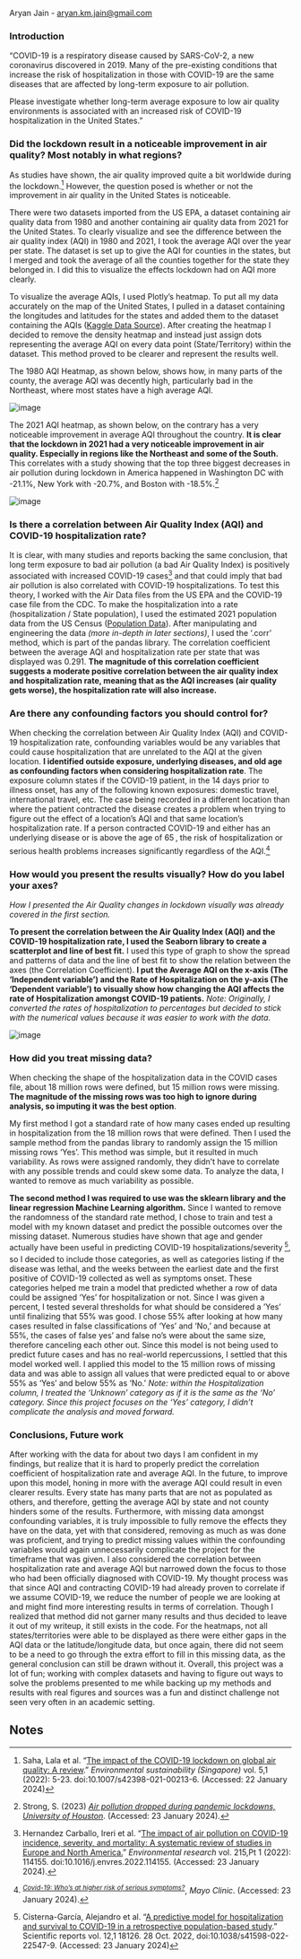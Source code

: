 

Aryan Jain - [aryan.km.jain@gmail.com](mailto:aryan.km.jain@gmail.com)


### Introduction

“COVID-19 is a respiratory disease caused by SARS-CoV-2, a new coronavirus discovered in 2019. Many of the pre-existing conditions that increase the risk of hospitalization in those with COVID-19 are the same diseases that are affected by long-term exposure to air pollution.

Please investigate whether long-term average exposure to low air quality environments is associated with an increased risk of COVID-19 hospitalization in the United States.”


### Did the lockdown result in a noticeable improvement in air quality? Most notably in what regions?

As studies have shown, the air quality improved quite a bit worldwide during the lockdown.[^1] However, the question posed is whether or not the improvement in air quality in the United States is noticeable.

There were two datasets imported from the US EPA, a dataset containing air quality data from 1980 and another containing air quality data from 2021 for the United States. To clearly visualize and see the difference between the air quality index (AQI) in 1980 and 2021, I took the average AQI over the year per state. The dataset is set up to give the AQI for counties in the states, but I merged and took the average of all the counties together for the state they belonged in. I did this to visualize the effects lockdown had on AQI more clearly. 

To visualize the average AQIs, I used Plotly’s heatmap. To put all my data accurately on the map of the United States, I pulled in a dataset containing the longitudes and latitudes for the states and added them to the dataset containing the AQIs ([Kaggle Data Source](https://www.kaggle.com/datasets/tennerimaheshwar/us-state-and-territory-latitude-and-longitude-data?resource=download)). After creating the heatmap I decided to remove the density heatmap and instead just assign dots representing the average AQI on every data point (State/Territory) within the dataset. This method proved to be clearer and represent the results well.

The 1980 AQI Heatmap, as shown below, shows how, in many parts of the county, the average AQI was decently high, particularly bad in the Northeast, where most states have a high average AQI.

![image](https://github.com/AryanJain-21/EMD-Challenge/assets/149397817/13115afa-8944-4ea1-9eb8-cb91c4622e7a)


The 2021 AQI heatmap, as shown below, on the contrary has a very noticeable improvement in average AQI throughout the country. **It is clear that the lockdown in 2021 had a very noticeable improvement in air quality. Especially in regions like the Northeast and some of the South.** This correlates with a study showing that the top three biggest decreases in air pollution during lockdown in America happened in Washington DC with -21.1%, New York with -20.7%, and Boston with -18.5%.[^2] 

![image](https://github.com/AryanJain-21/EMD-Challenge/assets/149397817/ae472e13-8434-4a91-992e-b1f0b3577119)


### Is there a correlation between Air Quality Index (AQI) and COVID-19 hospitalization rate?

It is clear, with many studies and reports backing the same conclusion, that long term exposure to bad air pollution (a bad Air Quality Index) is positively associated with increased COVID-19 cases[^3] and that could imply that bad air pollution is also correlated with COVID-19 hospitalizations. To test this theory, I worked with the Air Data files from the US EPA and the COVID-19 case file from the CDC. To make the hospitalization into a rate (hospitalization / State population), I used the estimated 2021 population data from the US Census ([Population Data](https://www.census.gov/data/tables/time-series/demo/popest/2020s-state-total.html)). After manipulating and engineering the data _(more in-depth in later sections)_, I used the ‘.corr’ method, which is part of the pandas library. The correlation coefficient between the average AQI and hospitalization rate per state that was displayed was 0.291. **The magnitude of this correlation coefficient suggests a moderate positive correlation between the air quality index and hospitalization rate, meaning that as the AQI increases (air quality gets worse), the hospitalization rate will also increase.**


### Are there any confounding factors you should control for?

When checking the correlation between Air Quality Index (AQI) and COVID-19 hospitalization rate, confounding variables would be any variables that could cause hospitalization that are unrelated to the AQI at the given location. **I identified outside exposure, underlying diseases, and old age as confounding factors when considering hospitalization rate**. The exposure column states if the COVID-19 patient, in the 14 days prior to illness onset, has any of the following known exposures: domestic travel, international travel, etc. The case being recorded in a different location than where the patient contracted the disease creates a problem when trying to figure out the effect of a location’s AQI and that same location’s hospitalization rate. If a person contracted COVID-19 and either has an underlying disease or is above the age of 65<sub><strong> </strong></sub>, the risk of hospitalization or serious health problems increases significantly regardless of the AQI.[^4] 


### How would you present the results visually? How do you label your axes?

_How I presented the Air Quality changes in lockdown visually was already covered in the first section._ 

**To present the correlation between the Air Quality Index (AQI) and the COVID-19 hospitalization rate, I used the Seaborn library to create a scatterplot and line of best fit.** I used this type of graph to show the spread and patterns of data and the line of best fit to show the relation between the axes (the Correlation Coefficient). **I put the Average AQI on the x-axis (The ‘Independent variable’) and the Rate of Hospitalization on the y-axis (The ‘Dependent variable’) to visually show how changing the AQI affects the rate of Hospitalization amongst COVID-19 patients.** _Note: Originally, I converted the rates of hospitalization to percentages but decided to stick with the numerical values because it was easier to work with the data_.

![image](https://github.com/AryanJain-21/EMD-Challenge/assets/149397817/d80abc76-1221-48a5-889e-339da5887614)



### How did you treat missing data?

When checking the shape of the hospitalization data in the COVID cases file, about 18 million rows were defined, but 15 million rows were missing. **The magnitude of the missing rows was too high to ignore during analysis, so imputing it was the best option**.

My first method I got a standard rate of how many cases ended up resulting in hospitalization from the 18 million rows that were defined. Then I used the sample method from the pandas library to randomly assign the 15 million missing rows ‘Yes’. This method was simple, but it resulted in much variability. As rows were assigned randomly, they didn’t have to correlate with any possible trends and could skew some data. To analyze the data, I wanted to remove as much variability as possible.

**The second method I was required to use was the sklearn library and the linear regression Machine Learning algorithm.** Since I wanted to remove the randomness of the standard rate method, I chose to train and test a model with my known dataset and predict the possible outcomes over the missing dataset. Numerous studies have shown that age and gender actually have been useful in predicting COVID-19 hospitalizations/severity<sub> </sub>[^5], so I decided to include those categories, as well as categories listing if the disease was lethal, and the weeks between the earliest date and the first positive of COVID-19 collected as well as symptoms onset. These categories helped me train a model that predicted whether a row of data could be assigned ‘Yes’ for hospitalization or not. Since I was given a percent, I tested several thresholds for what should be considered a ’Yes’ until finalizing that 55% was good. I chose 55% after looking at how many cases resulted in false classifications of ‘Yes’ and ‘No,’ and because at 55%, the cases of false yes’ and false no’s were about the same size, therefore canceling each other out. Since this model is not being used to predict future cases and has no real-world repercussions, I settled that this model worked well. I applied this model to the 15 million rows of missing data and was able to assign all values that were predicted equal to or above 55% as ‘Yes’ and below 55% as ‘No.’ _Note: within the Hospitalization column, I treated the ‘Unknown’ category as if it is the same as the ‘No’ category. Since this project focuses on the ‘Yes’ category, I didn’t complicate the analysis and moved forward._


### Conclusions, Future work

After working with the data for about two days I am confident in my findings, but realize that it is hard to properly predict the correlation coefficient of hospitalization rate and average AQI. In the future, to improve upon this model, honing in more with the average AQI could result in even clearer results. Every state has many parts that are not as populated as others, and therefore, getting the average AQI by state and not county hinders some of the results. Furthermore, with missing data amongst confounding variables, it is truly impossible to fully remove the effects they have on the data, yet with that considered, removing as much as was done was proficient, and trying to predict missing values within the confounding variables would again unnecessarily complicate the project for the timeframe that was given. I also considered the correlation between hospitalization rate and average AQI but narrowed down the focus to those who had been officially diagnosed with COVID-19. My thought process was that since AQI and contracting COVID-19 had already proven to correlate if we assume COVID-19, we reduce the number of people we are looking at and might find more interesting results in terms of correlation. Though I realized that method did not garner many results and thus decided to leave it out of my writeup, it still exists in the code. For the heatmaps, not all states/territories were able to be displayed as there were either gaps in the AQI data or the latitude/longitude data, but once again, there did not seem to be a need to go through the extra effort to fill in this missing data, as the general conclusion can still be drawn without it. Overall, this project was a lot of fun; working with complex datasets and having to figure out ways to solve the problems presented to me while backing up my methods and results with real figures and sources was a fun and distinct challenge not seen very often in an academic setting. 


<!-- Footnotes themselves at the bottom. -->
## Notes

[^1]:
     Saha, Lala et al. “[The impact of the COVID-19 lockdown on global air quality: A review](https://www.ncbi.nlm.nih.gov/pmc/articles/PMC8819204/).” _Environmental sustainability (Singapore)_ vol. 5,1 (2022): 5-23. doi:10.1007/s42398-021-00213-6. (Accessed: 22 January 2024)

[^2]:
     Strong, S. (2023) _[Air pollution dropped during pandemic lockdowns, University of Houston](https://uh.edu/news-events/stories/2022-news-articles/may-2022/05092242022-uh-covid-air-pollutant-pollution-ghahremanloo-choi.php#:~:text=The%20biggest%20air%20quality%20improvement,Washington%20DC%2C%20%2D21.1%25)_. (Accessed: 23 January 2024). 

[^3]:
     Hernandez Carballo, Ireri et al. “[The impact of air pollution on COVID-19 incidence, severity, and mortality: A systematic review of studies in Europe and North America.](https://www.ncbi.nlm.nih.gov/pmc/articles/PMC9420033/#:~:text=Long%2Dterm%20exposure%20to%20air%20pollution%20is%20more%20frequently%20positively,compared%20to%20short%2Dterm%20exposure.)” _Environmental research_ vol. 215,Pt 1 (2022): 114155. doi:10.1016/j.envres.2022.114155. (Accessed: 23 January 2024).

[^4]:
    <sup> <em><a href="https://www.mayoclinic.org/diseases-conditions/coronavirus/in-depth/coronavirus-who-is-at-risk/art-20483301#:~:text=The%20risk%20of%20developing%20dangerous,systems%2C%20obesity%2C%20or%20diabetes.">Covid-19: Who’s at higher risk of serious symptoms?</a></em></sup>, _Mayo Clinic_. (Accessed: 23 January 2024).

[^5]:
    <sup> </sup>Cisterna-García, Alejandro et al. “[A predictive model for hospitalization and survival to COVID-19 in a retrospective population-based study](https://www.ncbi.nlm.nih.gov/pmc/articles/PMC9614188/#:~:text=We%20identified%20age%2C%20gender%2C%20and,%2C%20and%20hypertension22%2C23.).” Scientific reports vol. 12,1 18126. 28 Oct. 2022, doi:10.1038/s41598-022-22547-9. (Accessed: 23 January 2024)
